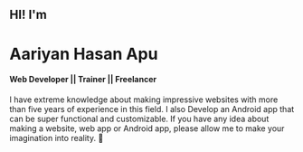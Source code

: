 ## HI! I'm
#  Aariyan Hasan Apu 
#### Web Developer || Trainer || Freelancer

I have extreme knowledge about making impressive websites with more than five years of experience in this field. I also Develop an Android app that can be super functional and customizable. If you have any idea about making a website, web app or Android app, please allow me to make your imagination into reality. 🥰
